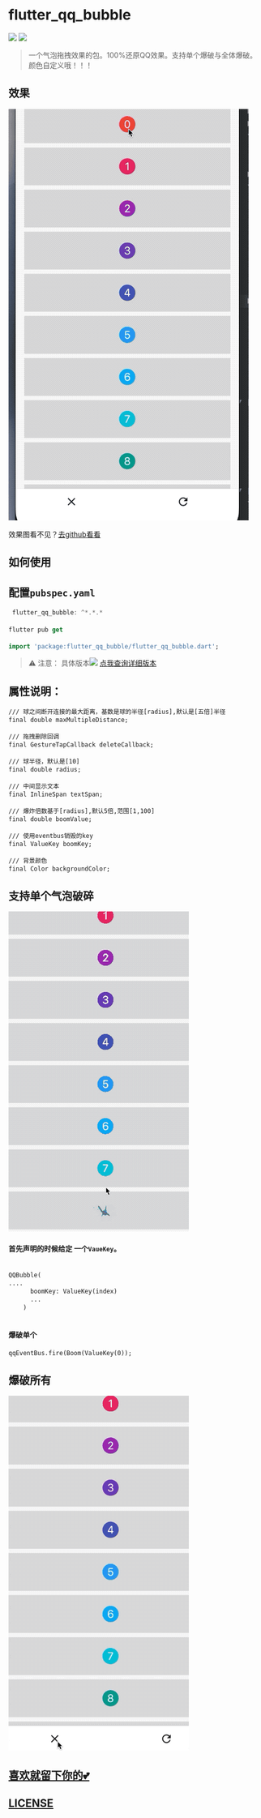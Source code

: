 # flutter_qq_bubble
![](https://badgen.net/github/license/micromatch/micromatch)
![](https://img.shields.io/pub/v/flutter_qq_bubble)
> 一个气泡拖拽效果的包。100%还原QQ效果。支持单个爆破与全体爆破。颜色自定义哦！！！



## 效果
![](img/flutter_qq_buble.gif)

效果图看不见？[去github看看](https://github.com/ifgyong/flutter_qq_bubble)
## 如何使用

## 配置`pubspec.yaml`

```dart
 flutter_qq_bubble: ^*.*.*
 
flutter pub get 

import 'package:flutter_qq_bubble/flutter_qq_bubble.dart';

```

> ⚠️ 注意： 具体版本![](https://img.shields.io/pub/v/flutter_qq_bubble)
[点我查询详细版本](https://pub.flutter-io.cn/packages/flutter_qq_bubble)

## 属性说明：

```
/// 球之间断开连接的最大距离，基数是球的半径[radius],默认是[五倍]半径
final double maxMultipleDistance;

/// 拖拽删除回调
final GestureTapCallback deleteCallback;

/// 球半径，默认是[10]
final double radius;

/// 中间显示文本
final InlineSpan textSpan;

/// 爆炸倍数基于[radius],默认5倍,范围[1,100]
final double boomValue;

/// 使用eventbus销毁的key
final ValueKey boomKey;

/// 背景颜色
final Color backgroundColor;
```


## 支持单个气泡破碎
![](img/single.gif)


#### 首先声明的时候给定 一个`VaueKey`。
```

QQBubble(
....
      boomKey: ValueKey(index)
      ...
    )
    
```
#### 爆破单个

```
qqEventBus.fire(Boom(ValueKey(0));
```

## 爆破所有 
![](img/all.gif)



## [喜欢就留下你的💕](https://github.com/ifgyong/flutter_qq_bubble)
## [LICENSE](LICENSE)